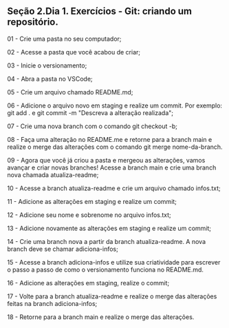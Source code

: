 ## Seção 2.Dia 1. Exercícios - Git: criando um repositório.

01 - Crie uma pasta no seu computador;

02 - Acesse a pasta que você acabou de criar;

03 - Inicie o versionamento;

04 - Abra a pasta no VSCode;

05 - Crie um arquivo chamado README.md;

06 - Adicione o arquivo novo em staging e realize um commit. Por exemplo: git add . e git commit -m "Descreva a alteração realizada";

07 - Crie uma nova branch com o comando git checkout -b;

08 - Faça uma alteração no README.me e retorne para a branch main e realize o merge das alterações com o comando git merge nome-da-branch.

09 - Agora que você já criou a pasta e mergeou as alterações, vamos avançar e criar novas branches! Acesse a branch main e crie uma branch nova chamada atualiza-readme;

10 - Acesse a branch atualiza-readme e crie um arquivo chamado infos.txt;

11 - Adicione as alterações em staging e realize um commit;

12 - Adicione seu nome e sobrenome no arquivo infos.txt;

13 - Adicione novamente as alterações em staging e realize um commit;

14 - Crie uma branch nova a partir da branch atualiza-readme. A nova branch deve se chamar adiciona-infos;

15 - Acesse a branch adiciona-infos e utilize sua criatividade para escrever o passo a passo de como o versionamento funciona no README.md.

16 - Adicione as alterações em staging, realize o commit;

17 - Volte para a branch atualiza-readme e realize o merge das alterações feitas na branch adiciona-infos;

18 - Retorne para a branch main e realize o merge das alterações.
